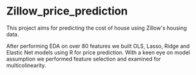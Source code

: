 # Zillow_price_prediction
This project aims for predicting the cost of house using Zillow's housing data.

After performing EDA on over 80 features we built OLS, Lasso, Ridge and Elastic Net models using R for price prediction. With a keen eye on model assumption we performed feature selection and examined for multicolinearity.
